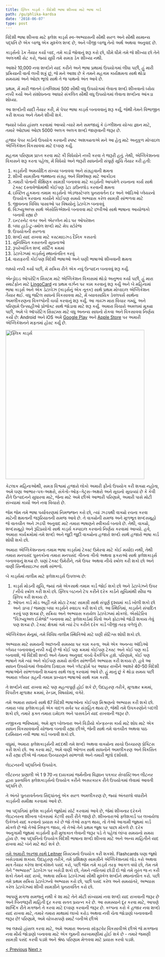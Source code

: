 ```yaml
---
title: ફ્લિક કાર્ડ્સ - વિદેશી ભાષા શીખવા માટે ભાષા કાર્ડ
path: /gu/phlika-kardsa
date: '2018-06-07'
type: post
---
```


વિદેશી ભાષા શીખવા માટે ફ્લેશ કાર્ડ્સ સ્વ-અભ્યાસની સૌથી સરળ અને સૌથી સામાન્ય પદ્ધતિ છે એક બાજુ એક મુશ્કેલ શબ્દ છે, અને બીજી બાજુ તેનો અર્થ અથવા અનુવાદ છે.

કાર્ડ્સનો ડેક તૈયાર કર્યા બાદ, તમે કાર્ડો જોવાનું શરૂ કરો છો, ધીમે ધીમે તમે જે શીખ્યા છો તેને અલગથી સેટ કરો, જ્યાં સુધી તમે સમગ્ર ડેક શીખ્યા નથી.

આશરે 10,000 નવા શબ્દોને યાદ કરીને અને ભાષા પ્રથામાં ઉપયોગમાં લીધા પછી, હું મારી પ્રક્રિયાની વાર્તા લખી શકું છું, જે મને આશા છે કે તમને મહત્તમ કાર્યક્ષમતા સાથે થોડા સમયમાં અને ઓછા ભૂલો સાથે તે જ પાથનો અંત આવે છે.

પ્રથમ, મેં મારી જાતને ઇંગલિશમાં 500 સૌથી વધુ ઉપયોગમાં લેવાતા શબ્દો શીખવાનો ધ્યેય નક્કી કર્યો અને સંશોધનના આધારે સંકલિત સૌથી વધુ ઉપયોગમાં લેવાતા શબ્દોના આંકડા શોધ્યા.

આ શબ્દોની યાદી તૈયાર કરી, મેં પેપર ભાષા કાર્ડ્સ બનાવવાનું શરૂ કર્યું, જેથી તેમને વિભાજીત કરી શકાય અને તેમને શીખી શકે.

જ્યારે ધ્યેય હાંસલ કરવામાં આવ્યો ત્યારે મને સમજાયું કે ઇંગ્લીશના યોગ્ય જ્ઞાન માટે, તમારે ઓછામાં ઓછા 5000 અલગ અલગ શબ્દો જાણવાની જરૂર છે.

હજાર પેપર કાર્ડનો ઉપયોગ કરવાની સ્પષ્ટ અશક્યતાએ મને આ હેતુ માટે અનુકૂળ મોબાઇલ એપ્લિકેશન વિકસાવવા માટે દબાણ કર્યું.

મહત્તમ પરિણામ પ્રાપ્ત કરવા માટે કી વિધેયોને નક્કી કરવા તે જરૂરી હતું. તેથી, એપ્લિકેશનના વિકાસને શરૂ કરતા પહેલા, મેં વિધેયો અને જરૂરી સાધનોની સંપૂર્ણ સૂચિ તૈયાર કરી હતી:

1. કાર્ડ્સની અમર્યાદિત સંખ્યા બનાવવા અને સંગ્રહવાની ક્ષમતા
2. શીખી સામગ્રીના જથ્થાના સંગ્રહ અને વિશ્લેષણ માટે આર્કાઇવ
3. તમારી પોતાની શૈક્ષિણક સામગ્રી બનાવવા માટે કાર્ડ્સની આપમેળે રચનાના કાર્ય સાથે ટેક્સ્ટ દસ્તાવેજોમાંથી કોઈપણ ડેટા ડાઉનલોડ કરવાની ક્ષમતા
4. ઇચ્છિત હુકમના તમામ કાર્ડ્સનો એડજસ્ટેબલ પુનરાવર્તન દર અને ઑડિઓ પ્લેયરનો ઉપયોગ કરવાના કાર્યોને કોઈપણ સમયે અભ્યાસ કરેલ સામગ્રી સાંભળવા માટે
5. જીવનના વિવિધ પાસાઓ પર વિષયોનું ડેટાબેઝ બનાવવું
6. વિઝ્યુઅલ્સ સાથે એસોસિએશનો બનાવવા માટે છબીઓ સાથે ભાષાના આયોજકો બનાવી રહ્યા છે
7. ઇન્ટરનેટ વગર અને એરપ્લેન મોડ પર ઓપરેશન
8. બધા હાર્ડ-ટુ-સ્મોલ શબ્દો માટે મેઘ સ્ટોરેજ
9. ઉપયોગની સરળતા
10. શબ્દો યાદ રાખવા માટે કસ્ટમાઇઝ્ડ દૈનિક કસરતો
11. સુનિશ્ચિત કસરતની સૂચનાઓ
12. રૂપરેખાંકિત શબ્દ સૉર્ટિંગ ક્રમમાં
13. ડેટાબેઝમાં કાર્ડ્સનું સ્થાનાંતરિત કરવું
14. વારાફરતી કોઈપણ વિદેશી ભાષાઓ અને ઘણી ભાષાઓ શીખવાની ક્ષમતા

લક્ષ્યો નક્કી કર્યા પછી, મેં સક્રિય રીતે એક નવું ઉત્પાદન બનાવવું શરૂ કર્યું.

એન્ડ્રોઇડ ઓપરેટિંગ સિસ્ટમ માટે એપ્લિકેશન વિકાસમાં થોડો અનુભવ કર્યા પછી, હું મારા સ્માર્ટફોન માટે <a href="https://lingocard.com" target="_blank" rel="noopener">LingoCard</a> ના પ્રથમ વર્ઝન પર કામ કરવાનું શરૂ કર્યું અને બે મહિનામાં ભાષા કાર્ડ્સ અને એક ડેટાબેઝ (કાર્ડ્સનું એક તૂતક) સાથે પ્રથમ મોબાઇલ એપ્લિકેશન તૈયાર થઈ. વધુ જટિલ સાધનો વિકસાવવા માટે, મેં વ્યાવસાયિક ડેવલપર્સ સાથેના અમલીકરણના વિકલ્પોની ચર્ચા કરવાનું શરૂ કર્યું. આ ગાય્ઝ મારા વિચાર ગમ્યું, અને પરિણામે ઉત્સાહીઓ પ્રોજેક્ટ સાથે જોડાવા માટે શરૂ કર્યું. અમારા વિચારો અમલમાં મૂક્યા પછી, અમે બે ઑપરેટિંગ સિસ્ટમ્સ માટે વધુ અનન્ય સાધનો રોકવા અને વિકસાવવા નિર્ણય કર્યો છે: Android અને iOS અમે <a href="https://play.google.com/store/apps/details?id=com.lingocard.lingocard" target="_blank" rel="noopener">Google Play</a> અને <a href="https://itunes.apple.com/us/app/lingocard/id1217076835?mt=8" target="_blank" rel="noopener">Apple Store</a> પર અમારી એપ્લિકેશનને મફતમાં હોસ્ટ કર્યું છે.

<img class="aligncenter wp-image-7109" src="../images/2018/05/LingoCard-play.png" alt="ફ્લિક કાર્ડ્સ" width="453" height="487" />

કેટલાક મહિનાઓથી, સમગ્ર વિશ્વમાં હજારો લોકો અમારી ફીનો ઉપયોગ કરી શક્યા નહોતા, અમે ઘણા આભાર-પત્ર-અક્ષરો, સંકેતો-ઓફ-ગેટ્સ-અક્ષરો અને સૂચનો સૂચવ્યાં છે કે કેવી રીતે ઉત્પાદનને સુધારવા માટે, જેના માટે અમે છીએ આભારી પરિણામે, અમારી પાસે મોટી સંખ્યામાં કાર્યો અને નવા વિચારો છે.

જેમ જેમ તમે ભાષા પર્યાવરણમાં નિમજ્જન કરો છો, ત્યાં ઝડપથી વાક્યો રચના કરવા માટેની ક્ષમતાની જરૂરિયાતની સમજ આવે છે. તે વાક્યોની સમજ અને મૂળભૂત શબ્દસમૂહો જે વાતચીત અને ઝડપી અનુવાદ માટે તમારા ભાષણને સ્વીકાર્ય બનાવે છે. તેથી, વાક્યો, શબ્દસમૂહો અને રૂઢિપ્રયોગો સાથે કાર્ડ્સ કમ્પાઇલ કરવાનો નિર્ણય કરવામાં આવ્યો. હવે, અમારા કાર્યક્રમોમાં તમે શબ્દો અને જુદી જુદી વાક્યોના હજારો શબ્દો સાથે હજારો ભાષા કાર્ડ શોધી શકો છો.

અમારા એપ્લિકેશન્સના તમામ ભાષા કાર્ડ્સમાં ટેક્સ્ટ ઉમેરવા માટે કોઈ મર્યાદા નથી, તેથી તમારા મનપસંદ પુસ્તકોના તમારા મનપસંદ ગીતના ગીતો અથવા ફકરાઓ સાથે ફ્લેશકાર્ડ્સ બનાવવાનું શક્ય છે. ઘણાં ટેક્સ્ટ ઉમેરીને, તમે ઉપર અથવા નીચે સ્ક્રોલ કરી શકો છો અને વાણી સિન્થેસાઇઝર સાથે સાંભળો.

બે કાર્ડ્સમાં તાલીમ માટે ફ્લેશકાર્ડ્સ ઉપલબ્ધ છે:

1. કાર્ડ્સ મોડની સૂચિ, જ્યાં તમે એકસાથે તમામ કાર્ડ જોઈ શકો છો અને ડેટાબેઝને ઉપર / નીચે સ્ક્રોલ કરી શકો છો. ફ્લિપ બટનને ટેપ કરીને દરેક કાર્ડને સૂચિમાંથી સીધા જ ફ્લિપ કરી શકાય છે.
2. ઓપન કાર્ડ મોડ અહીં તમે મોટા ટેક્સ્ટ સામગ્રી સાથે સંપૂર્ણ દૃશ્યમાં કાર્ડ ખોલી શકો છો અને ડાબા / જમણા બધા કાર્ડ્સને સ્વાઇપ કરી શકો છો. આ સ્થિતિમાં, કાર્ડ્સને સંપાદિત કરવું પણ શક્ય છે, સક્રિય અને અભ્યાસ કરાયેલ ડેટાબેઝમાં મોકલો. એસોટેરિવ "વિઝ્યુઅલ ઈમેજો" બનાવવા માટે ફ્લેશકાર્ડમાં ચિત્રો અને ફોટાઓ જોડી શકાય તેવું પણ શક્ય છે. ટેક્સ્ટ ક્ષેત્રમાં ગમે ત્યાં ટેપ કરીને દરેક કાર્ડ બીજી તરફ વળેલું છે.

એપ્લિકેશન મેનૂમાં, તમે વિવિધ તાલીમ સ્થિતિઓ માટે ઘણી સેટિંગ્સ શોધી શકો છો.

અભ્યાસ માટે સમયની અછતની સમસ્યા પર કામ કરતા, અમે એક અનન્ય ઑડિઓ પ્લેયર બનાવવાનું નક્કી કર્યું છે જે કોઈ પણ ક્રમમાં કોઈપણ ટેક્સ્ટ અને કોઈ પણ કાર્ડ બનાવશે, જે વિદેશી શબ્દો અને તેમના અનુવાદ વચ્ચે વૈકલ્પિક હશે. પરિણામે, કોઈ પણ ભાષાને ગમે ત્યાં અને કોઈપણ સમયે સંગીત સાંભળીને અભ્યાસ કરી શકાય છે. હવે આ સાધન ઉપયોગમાં લેવાયેલા ડિવાઇસ અને પ્લેટફોર્મ પર આધાર રાખીને આશરે 40-50 વિદેશી ભાષાઓને સાંભળવાની શક્યતા સાથે લાગુ કરવામાં આવે છે. હું માનું છું કે થોડા સમય પછી અમારા પ્લેયર ગ્રહની તમામ પ્રખ્યાત ભાષાઓ સાથે કામ કરશે.

તે શબ્દોને યાદ રાખવા માટે પણ મહત્વપૂર્ણ હોઈ શકે છે, ઉદાહરણ તરીકે, મૂળાક્ષર ક્રમમાં, વિપરીત મૂળાક્ષર ક્રમમાં, રેન્ડમ, વિષયોમાં, વગેરે.

તમે અમારા સાધનો સાથે 67 વિદેશી ભાષાઓના કોઈપણ મિશ્રણનો અભ્યાસ કરી શકો છો. તમારા બધા ફ્લેશકાર્ડ્સ એક વાદળ સર્વર પર સંગ્રહિત થાય છે, જેથી તમે ઉપકરણોને બદલી શકો છો, તમારે ફક્ત તમારા ઇમેઇલ અને પાસવર્ડને યાદ રાખવાની જરૂર છે.

નજીકના ભવિષ્યમાં, અમે મૂળ બોલનારા અને વિડીયો કોન્ફરન્સ કાર્ય માટે શોધ માટે એક સાધન વિકસાવવાની યોજના બનાવી રહ્યા છીએ, જેની સાથે તમે વાતચીત અથવા પાઠ દરમિયાન નવી ભાષા કાર્ડ બનાવી શકો છો.

વધુમાં, અમારા ફ્લેશકાર્ડ્સની મદદથી તમે શબ્દો અથવા વાક્યોના સાચો ઉચ્ચારણ પ્રેક્ટિસ કરી શકો છો. આ કરવા માટે, અમે વાણી ઓળખ સાથે સાધનોને અમલીકરણ અને વિકસિત કરી રહ્યા છીએ જે તમારા ઉચ્ચારણને સાંભળશે અને તમારી ભૂલો દર્શાવશે.

લેઇટનરની પદ્ધતિનો ઉપયોગ.

લીટરનર પ્રણાલી એ 1 9 70 ના દાયકામાં જર્મનીના વિજ્ઞાન પત્રકાર સેબાસ્ટિઅન લીટનર દ્વારા પ્રસ્તાવિત ફ્લેશકાર્ડ્સનો ઉપયોગ કરીને અસરકારક રીતે ઉપયોગમાં લેવામાં આવતી પદ્ધતિ છે.

તે અંતરે પુનરાવર્તનના સિદ્ધાંતનું એક સરળ અમલીકરણ છે, જ્યાં અંતરાલો વધારીને કાર્ડ્સની સમીક્ષા કરવામાં આવે છે.

આ પદ્ધતિમાં ફ્લેશ કાર્ડ્સને જૂથોમાં સૉર્ટ કરવામાં આવે છે, જેમાં શીખનાર દરેકને લેઇટનરના શીખતા બૉક્સમાં કેટલી સારી રીતે જાણે છે. શીખનારાઓ ફ્લેશકાર્ડ પર લખાયેલા ઉકેલને યાદ કરવાનો પ્રયાસ કરે છે જો તેઓ સફળ થાય, તો તેઓ આગામી જૂથમાં કાર્ડ મોકલે છે જો તેઓ નિષ્ફળ જાય, તો તેઓ તેને પ્રથમ જૂથ પર પાછા મોકલે છે. દરેક અનુગામી જૂથમાં કાર્ડ્સની ફરી મુલાકાત લેવાની જરૂર પડે તે પહેલાં લાંબા સમયનો સમય હોય છે. આ પદ્ધતિનો ઉપયોગ વિદેશી ભાષાના શબ્દો શીખવા માટે અને અન્ય માહિતીને યાદ રાખવા માટે બંને માટે થઈ શકે છે.

<a href="https://en.wikipedia.org/wiki/Leitner_system" target="_blank" rel="noopener">તમે અમારી અરજી સાથે Leitner</a> સિસ્ટમનો ઉપયોગ કરી શકશો. Flashcards ઘણા જૂથો ખસેડવામાં શકાય. ઉદાહરણ તરીકે, તમે પ્રશિક્ષણ સામગ્રીને એપ્લિકેશનમાં લોડ કરો અથવા માત્ર તૈયાર કરેલા શબ્દકોશને પસંદ કરો, પછી જેમ તમે કાર્ડ્સ તરફ આગળ વધો છો, તેમ તમે તેને "અભ્યાસ" ડેટાબેઝ પર ખસેડી શકો છો, તેમને ત્વરિતમાં છોડી દો જો તમે તુરંત જ ન કરી શકો તેમને યાદ રાખો, અથવા સક્રિય ડેટાબેઝમાં સૌથી મુશ્કેલ શબ્દોને સ્થાનાંતરિત કરો. પછી તમે પ્રથમ સક્રિય ડેટાબેઝનો અભ્યાસ કરો છો, પછી પસંદ કરેલ અને સમયાંતરે, અભ્યાસ કરેલ ડેટાબેઝમાં શીખી સામગ્રીને પુનરાવર્તિત કરો છો.

આપણું મગજ સમજતું નથી કે શા માટે તેને મોટી સંખ્યામાં નવા શબ્દો યાદ રાખવાની જરૂર છે અને બિનજરૂરી માહિતી દૂર કરવા સતત પ્રયત્ન કરે છે. આ સમસ્યાને દૂર કરવા માટે, આપણે શાબ્દિક રીતે મગજને તે કરવા માટે દબાણ કરવાની જરૂર છે. કલ્પના કરો કે હજાર નવા શબ્દો યાદ રાખવા માટે, તમારે તમારા માથામાં લાખો કરોડ અથવા નવી ચેતા જોડાણો બનાવવાની જરૂર છે! પરિણામે, અમે ચોક્કસપણે સ્માર્ટ બનીએ છીએ

આ લક્ષ્યો હાંસલ કરવા માટે, અમે અમારા અનન્ય સૉફ્ટવેર વિકસાવીએ છીએ જે મગજના નવા મૌર્ય જોડાણો બનાવવા માટે એક લૂમની સરખામણીમાં હોઈ શકે છે - તમારે જમણી સામગ્રી પસંદ કરવી પડશે અને શ્રેષ્ઠ પરિણામ મેળવવા માટે પ્રયાસ કરવો પડશે.

<a href="/gu/inglisa-jha-api-kevi-rite-sikhavum">< Previous</a> <a href="/gu/kevi-rite-sabdabhandola-sudharava-mate">Next ></a>
